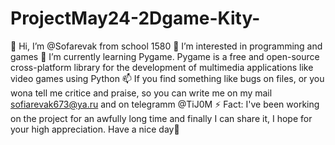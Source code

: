 # ProjectMay24-2Dgame-Kity-
👋 Hi, I’m @Sofarevak from school 1580
👀 I’m interested in programming and games
🌱 I’m currently learning Pygame. Pygame is a free and open-source cross-platform library for the development of multimedia applications like video games using Python
📫 If you find something like bugs on files, or you wona tell me critice and praise, so you can write me on my mail sofiarevak673@ya.ru and on telegramm @TiJ0M
⚡ Fact: I've been working on the project for an awfully long time and finally I can share it, I hope for your high appreciation. Have a nice day👋
